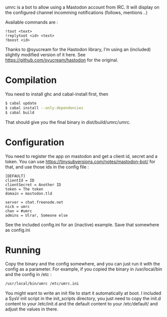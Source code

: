 umrc is a bot to allow using a Mastodon account from IRC.
It will display on the configured channel incomming notifications (follows, mentions ..)

Available commands are :

```
!toot <text>
!replytoot <id> <text>
!boost <id>
```

Thanks to @syucream for the Hastodon library, I'm using an (included) slightly
modified version of it here. See https://github.com/syucream/hastodon for the original.

# Compilation

You need to install ghc and cabal-install first, then

```bash
$ cabal update
$ cabal install --only-dependencies
$ cabal build
```

That should give you the final binary in dist/build/umrc/umrc.

# Configuration

You need to register the app on mastodon and get a client id, secret and a token.
You can use https://tinysubversions.com/notes/mastodon-bot/ for that, and use those ids
in the config file :

```
[DEFAULT]
clientId = ID
clientSecret = Another ID
token = The token
domain = mastodon.tld

server = chat.freenode.net
nick = umrc
chan = #umrc
admins = Ulrar, Someone else
```

See the included config.ini for an (inactive) example.
Save that somewhere as config.ini

# Running

Copy the binary and the config somewhere, and you can just run it with the config as a parameter.
For example, if you copied the binary in /usr/local/bin and the config in /etc :
```sh
/usr/local/bin/umrc /etc/umrc.ini
```

You might want to write an init file to start it automatically at boot.
I included a SysV init script in the init_scripts directory, you just need to copy the init.d
content to your /etc/init.d and the default content to your /etc/default/ and adjust the values
in there.
